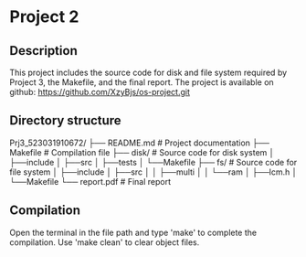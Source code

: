 # Project 2

## Description

This project includes the source code for disk and file system required by Project 3, the Makefile, and the final report. The project is available on github: https://github.com/XzyBjs/os-project.git

## Directory structure

Prj3_523031910672/
├── README.md			# Project documentation
├── Makefile				# Compilation file
├── disk/				# Source code for disk system
│   ├──include
│   ├──src
│   ├──tests
│   └──Makefile
├── fs/		            # Source code for file system
│   ├──include
│   ├──src
│   │   ├──multi
│   │   └──ram
│   ├──lcm.h
│   └──Makefile
└── report.pdf			# Final report

## Compilation

Open the terminal in the file path and type 'make' to complete the compilation. Use 'make clean' to clear object files.
